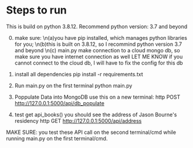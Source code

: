 
# Steps to run 
This is build on python 3.8.12. Recommend python version: 3.7 and beyond

0. make sure: 
\n(a)you have pip installed, which manages python libraries for you; 
\n(b)this is built on 3.8.12, so I recommind python version 3.7 and beyond
\n(c) main.py make connection to a cloud mongo db, so make sure you have internet connection as well
LET ME KNOW if you cannot connect to the cloud db, I will have to fix the config for this db

1. install all dependencies
pip install -r requirements.txt

2. Run main.py on the first terminal
python main.py

3. Poppulate Data into MongoDB
use this on a new terminal: 
http POST http://127.0.0.1:5000/api/db_populate

4. test get api_books()
you should see the address of Jason Bourne's residency
http GET http://127.0.0.1:5000/api/address


MAKE SURE: you test these API call on the second terminal/cmd while running main.py on the first terminal/cmd. 








